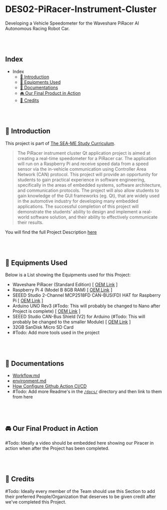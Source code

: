 # DES02-PiRacer-Instrument-Cluster
Developing a Vehicle Speedometer for the Waveshare PiRacer AI Autonomous Racing Robot Car.

<br />
<br />

## Index
- Index
  - [:loudspeaker:  Introduction](#loudspeaker--introduction)
  - [:wrench:  Equipments Used](#wrench--equipments-used)
  - [:memo:  Documentations](#memo--documentations)
  - [:oncoming_automobile:  Our Final Product in Action](#oncoming_automobile--our-final-product-in-action)
  - [:purple_heart:  Credits](#purple_heart--credits)

<br />
<br />

## :loudspeaker:  Introduction
This project is part of [The SEA-ME Study Curriculum](https://github.com/SEA-ME).
> The PiRacer instrument cluster Qt application project is aimed at creating a real-time speedometer for a PiRacer car. The application will run on a Raspberry Pi and receive speed data from a speed sensor via the in-vehicle communication using Controller Area Network (CAN) protocol. This project will provide an opportunity for students to gain practical experience in software engineering, specifically in the areas of embedded systems, software architecture, and communication protocols. The project will also allow students to gain knowledge of the GUI frameworks (eg. Qt), that are widely used in the automotive industry for developing many embedded applications. The successful completion of this project will demonstrate the students' ability to design and implement a real-world software solution, and their ability to effectively communicate their results.

You will find the full Project Description [here](https://github.com/SEA-ME/DES_Instrument-Cluster)

<br />
<br />

## :wrench:  Equipments Used
Below is a List showing the Equipments used for this Project:

- Waveshare PiRacer (Standard Edition) [ [OEM Link](https://www.waveshare.com/piracer-ai-kit.htm) ]
- Raspberry Pi 4 (Model B 8GB RAM) [ [OEM Link](https://www.raspberrypi.com/products/raspberry-pi-4-model-b/) ]
- SEEED Studio 2-Channel MCP2518FD CAN-BUS(FD) HAT for Raspberry Pi [ [OEM Link](https://www.seeedstudio.com/CAN-BUS-FD-HAT-for-Raspberry-Pi-p-4742.html) ]
- Arduino UNO Rev3 (#Todo: This will probably be changed to Nano after Project is complete) [ [OEM Link](https://store.arduino.cc/products/arduino-uno-rev3) ]
- SEEED Studio CAN-Bus Shield (V2) for Arduino (#Todo: This will probably be changed to the smaller Module) [ [OEM Link](https://www.seeedstudio.com/CAN-BUS-Shield-V2.html) ]
- 32GB SanDisk Micro SD Card
- #Todo: Add more tools used in the project

<br />
<br />

## :memo:  Documentations
- [Workflow.md](/docs/Workflow.md)
- [environment.md](/docs/environment.md)
- [How Configure Github Action CI/CD](https://github.com/sejoonkimmm/Car-instrument/wiki/How-Configure-Cross-compile-on-Github-action---Docker%3F)
- #Todo: Add more Readme's in the [`/docs/`](/docs/) directory and then link to them from here

<br />
<br />

## :oncoming_automobile:  Our Final Product in Action
#Todo: Ideally a video should be embedded here showing our Piracer in action when after the Project has been completed.

<br />
<br />

## :purple_heart:  Credits
#Todo: Ideally every member of the Team should use this Section to add their preferred People/Organization that deserves to be given credit after we've completed this Project.

<br />
<br />
